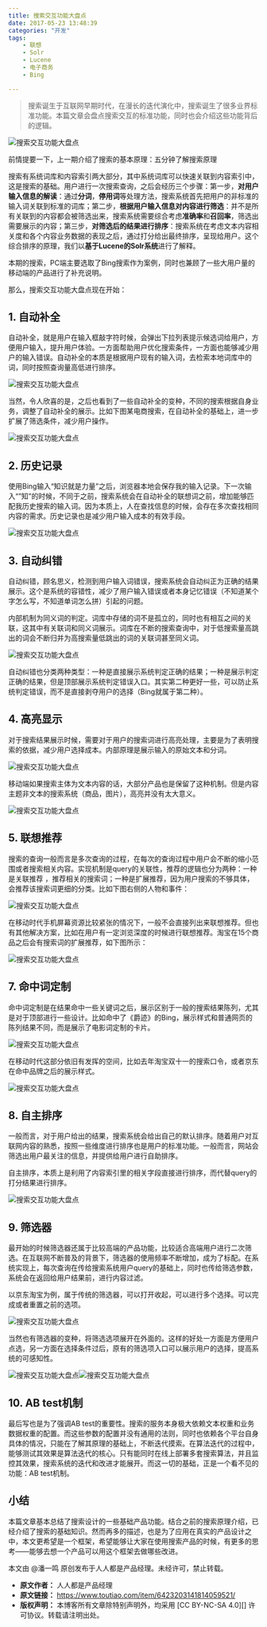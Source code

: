 ```yaml
---
title: 搜索交互功能大盘点
date: 2017-05-23 13:48:39
categories: "开发"
tags:
	- 联想
	- Solr
	- Lucene
	- 电子商务
	- Bing

---
```


> 搜索诞生于互联网早期时代，在漫长的迭代演化中，搜索诞生了很多业界标准功能。本篇文章会盘点搜索交互的标准功能，同时也会介绍这些功能背后的逻辑。

![搜索交互功能大盘点][ERRU-ZAAQ-FMYE.jpg]

前情提要一下，上一期介绍了搜索的基本原理：五分钟了解搜索原理

搜索有系统词库和内容索引两大部分，其中系统词库可以快速关联到内容索引中，这是搜索的基础。用户进行一次搜索查询，之后会经历三个步骤：第一步，**对用户输入信息的解读**：通过**分词**，**停用词**等处理方法，搜索系统首先把用户的非标准的输入词关联到标准的词库；第二步，**根据用户输入信息对内容进行筛选**：并不是所有关联到的内容都会被筛选出来，搜索系统需要综合考虑**准确率**和**召回率**，筛选出需要展示的内容；第三步，**对筛选后的结果进行排序**：搜索系统在考虑文本内容相关度和各个内容业务数据的表现之后，通过打分给出最终排序，呈现给用户。这个综合排序的原理，我们以**基于Lucene的Solr系统**进行了解释。

本期的搜索，PC端主要选取了Bing搜索作为案例，同时也兼顾了一些大用户量的移动端的产品进行了补充说明。

那么，搜索交互功能大盘点现在开始：

## 1. 自动补全 ##

自动补全，就是用户在输入框敲字符时候，会弹出下拉列表提示候选词给用户，方便用户输入，提升用户体验。一方面帮助用户优化搜索条件，一方面也能够减少用户的输入错误。自动补全的本质是根据用户现有的输入词，去检索本地词库中的词，同时按照查询量高低进行排序。

![搜索交互功能大盘点][UQAR-EE3U-MFNI.jpg]

当然，令人欣喜的是，之后也看到了一些自动补全的变种，不同的搜索根据自身业务，调整了自动补全的展示。比如下图某电商搜索，在自动补全的基础上，进一步扩展了筛选条件，减少用户操作。

![搜索交互功能大盘点][YEZI-QB6B-VBYU.jpg]

## 2. 历史记录 ##

使用Bing输入“知识就是力量”之后，浏览器本地会保存我的输入记录。下一次输入“”知”的时候，不同于之前，搜索系统会在自动补全的联想词之前，增加能够匹配我历史搜索的输入词。因为本质上，人在查找信息的时候，会存在多次查找相同内容的需求。历史记录也是减少用户输入成本的有效手段。

![搜索交互功能大盘点][VRUU-EFIZ-7FUI.jpg]

## 3. 自动纠错 ##

自动纠错，顾名思义，检测到用户输入词错误，搜索系统会自动纠正为正确的结果展示。这个是系统的容错性，减少了用户输入错误或者本身记忆错误（不知道某个字怎么写，不知道单词怎么拼）引起的问题。

内部机制为同义词的判定。词库中存储的词不是孤立的，同时也有相互之间的关联，这其中有关联词和同义词展示。词库在不断的搜索查询中，对于低搜索量高跳出的词会不断归并为高搜索量低跳出的词的关联词甚至同义词。

![搜索交互功能大盘点][VE3U-NVYA-6ZRV.jpg]

自动纠错也分类两种类型：一种是直接展示系统判定正确的结果；一种是展示判定正确的结果，但是顶部展示系统判定错误入口。其实第二种更好一些，可以防止系统判定错误，而不是直接剥夺用户的选择（Bing就属于第二种）。

## 4. 高亮显示 ##

对于搜索结果展示时候，需要对于用户的搜索词进行高亮处理，主要是为了表明搜索的依据，减少用户选择成本。内部原理是展示输入的原始文本和分词。

![搜索交互功能大盘点][ABQZ-BZQV-F7ZY.jpg]

移动端如果搜索主体为文本内容的话，大部分产品也是保留了这种机制。但是内容主题非文本的搜索系统（商品，图片），高亮并没有太大意义。

![搜索交互功能大盘点][IUIY-3UEF-YVE3.jpg]

## 5. 联想推荐 ##

搜索的查询一般而言是多次查询的过程，在每次的查询过程中用户会不断的缩小范围或者搜索相关内容。实现机制是query的关联性，推荐的逻辑也分为两种：一种是关联推荐 ，推荐相关的搜索词；一种是扩展推荐，因为用户搜索的不够具体，会推荐该搜索词更细的分类。比如下图右侧的人物和事件：

![搜索交互功能大盘点][YJQU-MIMB-YNVB.jpg]

在移动时代手机屏幕资源比较紧张的情况下，一般不会直接列出来联想推荐。但也有其他解决方案，比如在用户有一定浏览深度的时候进行联想推荐。淘宝在15个商品之后会有搜索词的扩展推荐，如下图所示：

![搜索交互功能大盘点][ZNRB-JNRY-UNER.jpg]

## 7. 命中词定制 ##

命中词定制是在结果命中一些关键词之后，展示区别于一般的搜索结果陈列，尤其是对于顶部进行一些设计。比如命中了《爵迹》的Bing，展示样式和普通网页的陈列结果不同，而是展示了电影词定制的卡片。

![搜索交互功能大盘点][QUIU-BEUV-QYBN.jpg]

在移动时代这部分依旧有发挥的空间，比如去年淘宝双十一的搜索口令，或者京东在命中品牌之后的展示样式。

![搜索交互功能大盘点][FYI7-VFMQ-FFII.jpg]

## 8. 自主排序 ##

一般而言，对于用户给出的结果，搜索系统会给出自己的默认排序。随着用户对互联网内容的熟悉，按照一些维度进行排序也是用户的标准功能。一般而言，网站会筛选出用户最关注的信息，并提供给用户进行自助排序。

自主排序，本质上是利用了内容索引里的相关字段直接进行排序，而代替query的打分结果进行排序。

![搜索交互功能大盘点][ZRAF-VENA-JAMB.jpg]

## 9. 筛选器 ##

最开始的时候筛选器还属于比较高端的产品功能，比较适合高端用户进行二次筛选。在互联网不断普及的背景下，筛选器的使用频率不断增加，成为了标配。在系统实现上，每次查询在传给搜索系统用户query的基础上，同时也传给筛选参数，系统会在返回给用户结果前，进行内容过滤。

以京东淘宝为例，属于传统的筛选器，可以打开收起，可以进行多个选择。可以完成或者重置之前的选项。

![搜索交互功能大盘点][EENM-RUNA-2UMV.jpg]

当然也有筛选器的变种，将筛选选项展开在外面的。这样的好处一方面是方便用户点选，另一方面在选择条件过后，原有的筛选项入口可以展示用户的选择，提高系统的可感知性。

![搜索交互功能大盘点][UMFN-R3EY-VVRR.jpg]![搜索交互功能大盘点][ER7N-RJRY-EANN.jpg]

## 10. AB test机制 ##

最后写也是为了强调AB test的重要性。搜索的服务本身极大依赖文本权重和业务数据权重的配置。而这些参数的配置并没有通用的法则，同时也依赖各个平台自身具体的情况，只能在了解其原理的基础上，不断迭代摸索。在算法迭代的过程中，能够测试其效果是算法迭代的核心。只有能同时在线上部署多套搜索算法，并且监控其效果，搜索系统的迭代和改进才能展开。而这一切的基础，正是一个看不见的功能：AB test机制。

## 小结 ##

本篇文章基本总结了搜索设计的一些基础产品功能。结合之前的搜索原理介绍，已经介绍了搜索的基础知识。然而再多的描述，也是为了应用在真实的产品设计之中，本文更希望是一个框架，希望能够让大家在使用搜索产品的时候，有更多的思考——能够去想一个产品可以用这个框架去做哪些改进。

本文由 @潘一鸣 原创发布于人人都是产品经理。未经许可，禁止转载。


[ERRU-ZAAQ-FMYE.jpg]: static/resources/crawler/ERRU-ZAAQ-FMYE.jpg
[UQAR-EE3U-MFNI.jpg]: static/resources/crawler/UQAR-EE3U-MFNI.jpg
[YEZI-QB6B-VBYU.jpg]: static/resources/crawler/YEZI-QB6B-VBYU.jpg
[VRUU-EFIZ-7FUI.jpg]: static/resources/crawler/VRUU-EFIZ-7FUI.jpg
[VE3U-NVYA-6ZRV.jpg]: static/resources/crawler/VE3U-NVYA-6ZRV.jpg
[ABQZ-BZQV-F7ZY.jpg]: static/resources/crawler/ABQZ-BZQV-F7ZY.jpg
[IUIY-3UEF-YVE3.jpg]: static/resources/crawler/IUIY-3UEF-YVE3.jpg
[YJQU-MIMB-YNVB.jpg]: static/resources/crawler/YJQU-MIMB-YNVB.jpg
[ZNRB-JNRY-UNER.jpg]: static/resources/crawler/ZNRB-JNRY-UNER.jpg
[QUIU-BEUV-QYBN.jpg]: static/resources/crawler/QUIU-BEUV-QYBN.jpg
[FYI7-VFMQ-FFII.jpg]: static/resources/crawler/FYI7-VFMQ-FFII.jpg
[ZRAF-VENA-JAMB.jpg]: static/resources/crawler/ZRAF-VENA-JAMB.jpg
[EENM-RUNA-2UMV.jpg]: static/resources/crawler/EENM-RUNA-2UMV.jpg
[UMFN-R3EY-VVRR.jpg]: static/resources/crawler/UMFN-R3EY-VVRR.jpg
[ER7N-RJRY-EANN.jpg]: static/resources/crawler/ER7N-RJRY-EANN.jpg
 *  **原文作者：** 人人都是产品经理
 *  **原文链接：** https://www.toutiao.com/item/6423203141814059521/
 *  **版权声明：** 本博客所有文章除特别声明外，均采用 [CC BY-NC-SA 4.0][] 许可协议。转载请注明出处。
